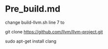 # Pre_build.md

change build-llvm.sh line 7 to

git clone https://github.com/llvm/llvm-project.git

sudo apt-get install clang